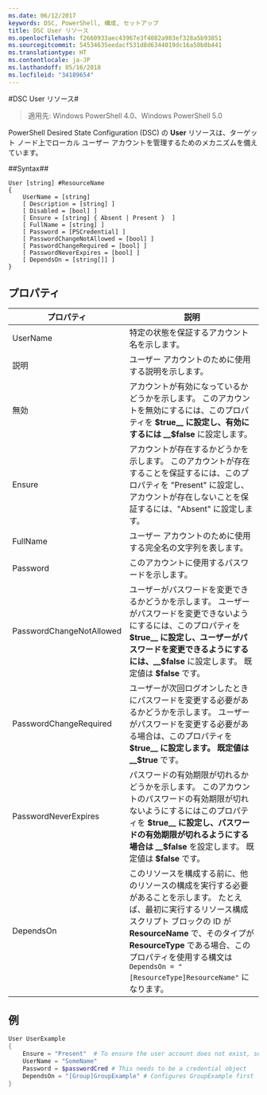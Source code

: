 ```yaml
---
ms.date: 06/12/2017
keywords: DSC, PowerShell, 構成, セットアップ
title: DSC User リソース
ms.openlocfilehash: f2660933aec43967e3f4082a983ef328a5b93851
ms.sourcegitcommit: 54534635eedacf531d8d6344019dc16a50b8b441
ms.translationtype: HT
ms.contentlocale: ja-JP
ms.lasthandoff: 05/16/2018
ms.locfileid: "34189654"
---
```

#<a name="dsc-user-resource"></a>DSC User リソース#


>適用先: Windows PowerShell 4.0、Windows PowerShell 5.0


PowerShell Desired State Configuration (DSC) の __User__ リソースは、ターゲット ノード上でローカル ユーザー アカウントを管理するためのメカニズムを備えています。


##<a name="syntax"></a>Syntax##

```
User [string] #ResourceName
{
    UserName = [string]
    [ Description = [string] ]
    [ Disabled = [bool] ]
    [ Ensure = [string] { Absent | Present }  ]
    [ FullName = [string] ]
    [ Password = [PSCredential] ]
    [ PasswordChangeNotAllowed = [bool] ]
    [ PasswordChangeRequired = [bool] ]
    [ PasswordNeverExpires = [bool] ]
    [ DependsOn = [string[]] ]
}
```

## <a name="properties"></a>プロパティ
|  プロパティ  |  説明   |
|---|---|
| UserName| 特定の状態を保証するアカウント名を示します。|
| 説明| ユーザー アカウントのために使用する説明を示します。|
| 無効| アカウントが有効になっているかどうかを示します。 このアカウントを無効にするには、このプロパティを __$true__ に設定し、有効にするには __$false__ に設定します。|
| Ensure| アカウントが存在するかどうかを示します。 このアカウントが存在することを保証するには、このプロパティを "Present" に設定し、アカウントが存在しないことを保証するには、"Absent" に設定します。|
| FullName| ユーザー アカウントのために使用する完全名の文字列を表します。|
| Password| このアカウントに使用するパスワードを示します。 |
| PasswordChangeNotAllowed| ユーザーがパスワードを変更できるかどうかを示します。 ユーザーがパスワードを変更できないようにするには、このプロパティを __$true__ に設定し、ユーザーがパスワードを変更できるようにするには、__$false__ に設定します。 既定値は __$false__ です。|
| PasswordChangeRequired| ユーザーが次回ログオンしたときにパスワードを変更する必要があるかどうかを示します。 ユーザーがパスワードを変更する必要がある場合は、このプロパティを __$true__ に設定します。 既定値は __$true__ です。|
| PasswordNeverExpires| パスワードの有効期限が切れるかどうかを示します。 このアカウントのパスワードの有効期限が切れないようにするにはこのプロパティを __$true__ に設定し、パスワードの有効期限が切れるようにする場合は __$false__ を設定します。 既定値は __$false__ です。|
| DependsOn | このリソースを構成する前に、他のリソースの構成を実行する必要があることを示します。 たとえば、最初に実行するリソース構成スクリプト ブロックの ID が __ResourceName__ で、そのタイプが __ResourceType__ である場合、このプロパティを使用する構文は `DependsOn = "[ResourceType]ResourceName"` になります。|

## <a name="example"></a>例

```powershell
User UserExample
{
    Ensure = "Present"  # To ensure the user account does not exist, set Ensure to "Absent"
    UserName = "SomeName"
    Password = $passwordCred # This needs to be a credential object
    DependsOn = "[Group]GroupExample" # Configures GroupExample first
}
```